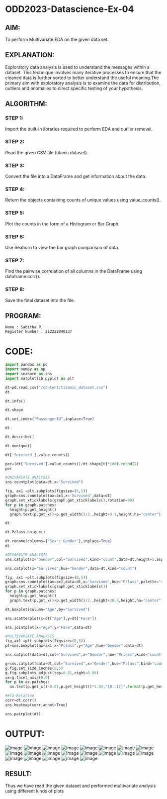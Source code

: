 # ODD2023-Datascience-Ex-04
## AIM:
To perform Multivariate EDA on the given data set.
## EXPLANATION:
Exploratory data analysis is used to understand the messages within a dataset. This technique involves many iterative processes to ensure that the cleaned data is further sorted to better understand the useful meaning.The primary aim with exploratory analysis is to examine the data for distribution, outliers and anomalies to direct specific testing of your hypothesis.
## ALGORITHM:
### STEP 1:
Import the built-in libraries required to perform EDA and outlier removal.

### STEP 2:
Read the given CSV file (titanic dataset).

### STEP 3:
Convert the file into a DataFrame and get information about the data.

### STEP 4:
Return the objects containing counts of unique values using value_counts().

### STEP 5:
Plot the counts in the form of a Histogram or Bar Graph.

### STEP 6:
Use Seaborn to view the bar graph comparison of data.

### STEP 7:
Find the pairwise correlation of all columns in the DataFrame using dataframe.corr().

### STEP 8:
Save the final dataset into the file.
## PROGRAM:
```
Name : Sabitha P
Register Number : 212222040137
```
# CODE:
```python
import pandas as pd
import numpy as np
import seaborn as sns
import matplotlib.pyplot as plt

dt=pd.read_csv("/content/titanic_dataset.csv")
dt

dt.info()

dt.shape

dt.set_index("PassengerId",inplace=True)

dt

dt.describe()

dt.nunique()

dt['Survived'].value_counts()

per=(dt['Survived'].value_counts()/dt.shape[0]*100).round(2)
per

#UNIVARIATE ANALYSIS
sns.countplot(data=dt,x="Survived")

fig, ax1 =plt.subplots(figsize=(5,5))
graph=sns.countplot(ax=ax1,x='Survived',data=dt)
graph.set_xticklabels(graph.get_xticklabels(),rotation=90)
for p in graph.patches:
  height=p.get_height()
  graph.text(p.get_x()+p.get_width()/2.,height+0.1,height,ha="center")

dt

dt.Pclass.unique()

dt.rename(columns={'Sex':'Gender'},inplace=True)
dt

#BIVARIATE ANALYSIS
sns.catplot(x="Gender",col="Survived",kind="count",data=dt,height=5,aspect=.7)

sns.catplot(x="Survived",hue="Gender",data=dt,kind="count")

fig, ax1 =plt.subplots(figsize=(8,5))
graph=sns.countplot(ax=ax1,data=dt,x='Survived',hue="Pclass",palette="rainbow")
graph.set_xticklabels(graph.get_xticklabels())
for p in graph.patches:
  height=p.get_height()
  graph.text(p.get_x()+p.get_width()/2.,height+20.8,height,ha="center")

dt.boxplot(column="Age",by="Survived")

sns.scatterplot(x=dt["Age"],y=dt["Fare"])

sns.jointplot(x="Age",y="Fare",data=dt)

#MULTIVARIATE ANALYSIS
fig,ax1 =plt.subplots(figsize=(8,5))
pt=sns.boxplot(ax=ax1,x="Pclass",y="Age",hue="Gender",data=dt)

sns.catplot(data=dt,col="Survived",x="Gender",hue="Pclass",kind="count")

g=sns.catplot(data=dt,col="Survived",x="Gender",hue="Pclass",kind="count",legend=True)
g.fig.set_size_inches(8,5)
g.fig.subplots_adjust(top=0.81,right=0.86)
ax=g.facet_axis(0,0)
for p in ax.patches:
  ax.text(p.get_x()-0.01,p.get_height()*1.02,"{0:.1f}".format(p.get_height()),color="red",rotation="horizontal",size="small")

##Co-Relation
corr=dt.corr()
sns.heatmap(corr,annot=True)

sns.pairplot(dt)

```

# OUTPUT:
![image](https://github.com/sabithapaulraj/ODD2023-Datascience-Ex-04/assets/118343379/79902a6c-c3fc-4a5d-bd61-70317717c112)
![image](https://github.com/sabithapaulraj/ODD2023-Datascience-Ex-04/assets/118343379/02efd7be-0b1b-4620-8c11-929152f98f42)
![image](https://github.com/sabithapaulraj/ODD2023-Datascience-Ex-04/assets/118343379/2c34e9be-9f40-4aed-96cf-ca0fd562a18a)
![image](https://github.com/sabithapaulraj/ODD2023-Datascience-Ex-04/assets/118343379/7146dbb3-61b7-4d14-a564-5dbac36288f9)
![image](https://github.com/sabithapaulraj/ODD2023-Datascience-Ex-04/assets/118343379/be4ba758-7c5d-4a95-b1b5-b215a20a8d0f)
![image](https://github.com/sabithapaulraj/ODD2023-Datascience-Ex-04/assets/118343379/6a2bd4bf-743e-49c6-86c3-64a3b72007b7)
![image](https://github.com/sabithapaulraj/ODD2023-Datascience-Ex-04/assets/118343379/bc7a61ff-8320-4848-909a-eabf52aee0fa)
![image](https://github.com/sabithapaulraj/ODD2023-Datascience-Ex-04/assets/118343379/58944952-55be-4dba-9a95-0ef8e2aac872)
![image](https://github.com/sabithapaulraj/ODD2023-Datascience-Ex-04/assets/118343379/9dab6afd-ee23-4791-b5ed-06bdbd0f4d4c)
![image](https://github.com/sabithapaulraj/ODD2023-Datascience-Ex-04/assets/118343379/f9e76146-9883-4999-870f-56871c3891d2)
![image](https://github.com/sabithapaulraj/ODD2023-Datascience-Ex-04/assets/118343379/2049ade6-f042-419d-b131-54d8ae38097e)
![image](https://github.com/sabithapaulraj/ODD2023-Datascience-Ex-04/assets/118343379/c5752da9-19d6-44ed-9a9c-838044cff2e2)
![image](https://github.com/sabithapaulraj/ODD2023-Datascience-Ex-04/assets/118343379/b792c82b-4474-44be-aca4-3775a7c763ec)
![image](https://github.com/sabithapaulraj/ODD2023-Datascience-Ex-04/assets/118343379/7cca8901-077a-4a2f-8af1-670e976ad033)
![image](https://github.com/sabithapaulraj/ODD2023-Datascience-Ex-04/assets/118343379/6428cf3f-563b-4635-a2e7-67ae4fbf2fd2)
![image](https://github.com/sabithapaulraj/ODD2023-Datascience-Ex-04/assets/118343379/9ce4af19-0d83-479a-970a-453a007c8f39)
![image](https://github.com/sabithapaulraj/ODD2023-Datascience-Ex-04/assets/118343379/847b1861-e8eb-44ac-890f-4bd1e44b20fc)
![image](https://github.com/sabithapaulraj/ODD2023-Datascience-Ex-04/assets/118343379/2de28d22-8890-47d3-8f9e-abfa807bce45)
![image](https://github.com/sabithapaulraj/ODD2023-Datascience-Ex-04/assets/118343379/edf09207-6433-4794-aad4-e84fc35cc3c5)
![image](https://github.com/sabithapaulraj/ODD2023-Datascience-Ex-04/assets/118343379/b5a46ca3-9a53-42b2-9a88-a4a60437da42)
![image](https://github.com/sabithapaulraj/ODD2023-Datascience-Ex-04/assets/118343379/53af4c70-c436-4cdf-b83f-ccc4f6191bc5)

## RESULT:
Thus we have read the given dataset and performed multivariate analysis using different kinds of plots

